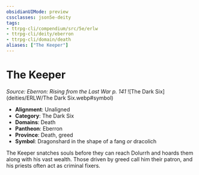 ```yaml
---
obsidianUIMode: preview
cssclasses: json5e-deity
tags:
- ttrpg-cli/compendium/src/5e/erlw
- ttrpg-cli/deity/eberron
- ttrpg-cli/domain/death
aliases: ["The Keeper"]
---
```

# The Keeper
*Source: Eberron: Rising from the Last War p. 141* 
![The Dark Six](deities/ERLW/The Dark Six.webp#symbol)

- **Alignment**: Unaligned
- **Category**: The Dark Six
- **Domains**: Death
- **Pantheon**: Eberron
- **Province**: Death, greed
- **Symbol**: Dragonshard in the shape of a fang *or* dracolich

The Keeper snatches souls before they can reach Dolurrh and hoards them along with his vast wealth. Those driven by greed call him their patron, and his priests often act as criminal fixers.